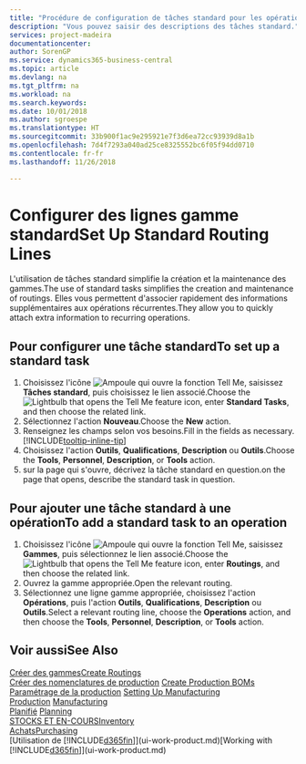 ```yaml
---
title: "Procédure de configuration de tâches standard pour les opérations | Microsoft Docs"
description: "Vous pouvez saisir des descriptions des tâches standard."
services: project-madeira
documentationcenter: 
author: SorenGP
ms.service: dynamics365-business-central
ms.topic: article
ms.devlang: na
ms.tgt_pltfrm: na
ms.workload: na
ms.search.keywords: 
ms.date: 10/01/2018
ms.author: sgroespe
ms.translationtype: HT
ms.sourcegitcommit: 33b900f1ac9e295921e7f3d6ea72cc93939d8a1b
ms.openlocfilehash: 7d4f7293a040ad25ce8325552bc6f05f94dd0710
ms.contentlocale: fr-fr
ms.lasthandoff: 11/26/2018

---
```

# <a name="set-up-standard-routing-lines"></a><span data-ttu-id="86053-103">Configurer des lignes gamme standard</span><span class="sxs-lookup"><span data-stu-id="86053-103">Set Up Standard Routing Lines</span></span>
<span data-ttu-id="86053-104">L'utilisation de tâches standard simplifie la création et la maintenance des gammes.</span><span class="sxs-lookup"><span data-stu-id="86053-104">The use of standard tasks simplifies the creation and maintenance of routings.</span></span> <span data-ttu-id="86053-105">Elles vous permettent d'associer rapidement des informations supplémentaires aux opérations récurrentes.</span><span class="sxs-lookup"><span data-stu-id="86053-105">They allow you to quickly attach extra information to recurring operations.</span></span>

## <a name="to-set-up-a-standard-task"></a><span data-ttu-id="86053-106">Pour configurer une tâche standard</span><span class="sxs-lookup"><span data-stu-id="86053-106">To set up a standard task</span></span>
1. <span data-ttu-id="86053-107">Choisissez l'icône ![Ampoule qui ouvre la fonction Tell Me](media/ui-search/search_small.png "Dites-moi ce que vous voulez faire"), saisissez **Tâches standard**, puis choisissez le lien associé.</span><span class="sxs-lookup"><span data-stu-id="86053-107">Choose the ![Lightbulb that opens the Tell Me feature](media/ui-search/search_small.png "Tell me what you want to do") icon, enter **Standard Tasks**, and then choose the related link.</span></span>
2. <span data-ttu-id="86053-108">Sélectionnez l'action **Nouveau**.</span><span class="sxs-lookup"><span data-stu-id="86053-108">Choose the **New** action.</span></span>
3. <span data-ttu-id="86053-109">Renseignez les champs selon vos besoins.</span><span class="sxs-lookup"><span data-stu-id="86053-109">Fill in the fields as necessary.</span></span> [!INCLUDE[tooltip-inline-tip](includes/tooltip-inline-tip_md.md)]
4. <span data-ttu-id="86053-110">Choisissez l'action **Outils**, **Qualifications**, **Description** ou **Outils**.</span><span class="sxs-lookup"><span data-stu-id="86053-110">Choose the **Tools**, **Personnel**, **Description**, or **Tools** action.</span></span>
5. <span data-ttu-id="86053-111">sur la page qui s'ouvre, décrivez la tâche standard en question.</span><span class="sxs-lookup"><span data-stu-id="86053-111">on the page that opens, describe the standard task in question.</span></span>

## <a name="to-add-a-standard-task-to-an-operation"></a><span data-ttu-id="86053-112">Pour ajouter une tâche standard à une opération</span><span class="sxs-lookup"><span data-stu-id="86053-112">To add a standard task to an operation</span></span>
1. <span data-ttu-id="86053-113">Choisissez l'icône ![Ampoule qui ouvre la fonction Tell Me](media/ui-search/search_small.png "Dites-moi ce que vous voulez faire"), saisissez **Gammes**, puis sélectionnez le lien associé.</span><span class="sxs-lookup"><span data-stu-id="86053-113">Choose the ![Lightbulb that opens the Tell Me feature](media/ui-search/search_small.png "Tell me what you want to do") icon, enter **Routings**, and then choose the related link.</span></span>
2. <span data-ttu-id="86053-114">Ouvrez la gamme appropriée.</span><span class="sxs-lookup"><span data-stu-id="86053-114">Open the relevant routing.</span></span>
3. <span data-ttu-id="86053-115">Sélectionnez une ligne gamme appropriée, choisissez l'action **Opérations**, puis l'action **Outils**, **Qualifications**, **Description** ou **Outils**.</span><span class="sxs-lookup"><span data-stu-id="86053-115">Select a relevant routing line, choose the **Operations** action, and then choose the **Tools**, **Personnel**, **Description**, or **Tools** action.</span></span>

## <a name="see-also"></a><span data-ttu-id="86053-116">Voir aussi</span><span class="sxs-lookup"><span data-stu-id="86053-116">See Also</span></span>  
[<span data-ttu-id="86053-117">Créer des gammes</span><span class="sxs-lookup"><span data-stu-id="86053-117">Create Routings</span></span>](production-how-to-create-routings.md)  
<span data-ttu-id="86053-118">[Créer des nomenclatures de production](production-how-to-create-production-boms.md)   </span><span class="sxs-lookup"><span data-stu-id="86053-118">[Create Production BOMs](production-how-to-create-production-boms.md)   </span></span>  
<span data-ttu-id="86053-119">[Paramétrage de la production](production-configure-production-processes.md) </span><span class="sxs-lookup"><span data-stu-id="86053-119">[Setting Up Manufacturing](production-configure-production-processes.md) </span></span>  
<span data-ttu-id="86053-120">[Production](production-manage-manufacturing.md)  </span><span class="sxs-lookup"><span data-stu-id="86053-120">[Manufacturing](production-manage-manufacturing.md)  </span></span>  
<span data-ttu-id="86053-121">[Planifié](production-planning.md) </span><span class="sxs-lookup"><span data-stu-id="86053-121">[Planning](production-planning.md) </span></span>  
[<span data-ttu-id="86053-122">STOCKS ET EN-COURS</span><span class="sxs-lookup"><span data-stu-id="86053-122">Inventory</span></span>](inventory-manage-inventory.md)  
[<span data-ttu-id="86053-123">Achats</span><span class="sxs-lookup"><span data-stu-id="86053-123">Purchasing</span></span>](purchasing-manage-purchasing.md)  
<span data-ttu-id="86053-124">[Utilisation de [!INCLUDE[d365fin](includes/d365fin_md.md)]](ui-work-product.md)</span><span class="sxs-lookup"><span data-stu-id="86053-124">[Working with [!INCLUDE[d365fin](includes/d365fin_md.md)]](ui-work-product.md)</span></span>  

